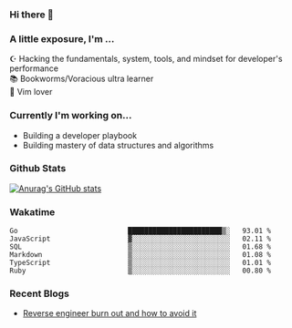 ### Hi there 👋
### A little exposure, I'm ...

☪ Hacking the fundamentals, system, tools, and mindset for developer's performance <br/>
📚 Bookworms/Voracious ultra learner <br/>
🎠 Vim lover <br/>

<!--
**bitethecode/bitethecode** is a ✨ _special_ ✨ repository because its `README.md` (this file) appears on your GitHub profile.

Here are some ideas to get you started:

- 🔭 I’m currently working on ...
- 🌱 I’m currently learning ...
- 👯 I’m looking to collaborate on ...
- 🤔 I’m looking for help with ...
- 💬 Ask me about ...
- 📫 How to reach me: ...
- 😄 Pronouns: ...
- ⚡ Fun fact: ...
-->

### Currently I'm working on... 
- Building a developer playbook
- Building mastery of data structures and algorithms

### Github Stats
[![Anurag's GitHub stats](https://github-readme-stats.vercel.app/api?username=bitethecode&count_private=true&showing_icons=true)](https://github.com/anuraghazra/github-readme-stats)

### Wakatime
<!--START_SECTION:waka-->

```text
Go                           ███████████████████████▒░   93.01 %
JavaScript                   ▓░░░░░░░░░░░░░░░░░░░░░░░░   02.11 %
SQL                          ▒░░░░░░░░░░░░░░░░░░░░░░░░   01.68 %
Markdown                     ▒░░░░░░░░░░░░░░░░░░░░░░░░   01.08 %
TypeScript                   ▒░░░░░░░░░░░░░░░░░░░░░░░░   01.01 %
Ruby                         ▒░░░░░░░░░░░░░░░░░░░░░░░░   00.80 %
```

<!--END_SECTION:waka-->

### Recent Blogs
- [Reverse engineer burn out and how to avoid it](https://bitethecode.org/#/articles/reverse-engineer-burnout-and-how-to-avoid-it)
